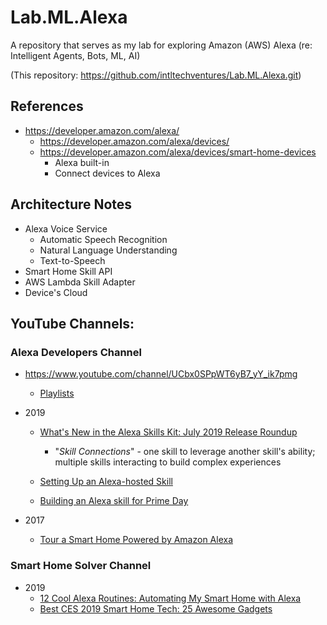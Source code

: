 # Lab.ML.Alexa
A repository that serves as my lab for exploring Amazon (AWS) Alexa (re: Intelligent Agents, Bots, ML, AI)    

(This repository: https://github.com/intltechventures/Lab.ML.Alexa.git)


## References
- https://developer.amazon.com/alexa/
  + https://developer.amazon.com/alexa/devices/
  + https://developer.amazon.com/alexa/devices/smart-home-devices
    * Alexa built-in
    * Connect devices to Alexa


## Architecture Notes
- Alexa Voice Service
  + Automatic Speech Recognition
  + Natural Language Understanding 
  + Text-to-Speech
- Smart Home Skill API
- AWS Lambda Skill Adapter 
- Device's Cloud





## YouTube Channels:

### Alexa Developers Channel
- https://www.youtube.com/channel/UCbx0SPpWT6yB7_yY_ik7pmg
  * [Playlists](https://www.youtube.com/channel/UCbx0SPpWT6yB7_yY_ik7pmg/playlists)

- 2019
  + [What's New in the Alexa Skills Kit: July 2019 Release Roundup](https://www.youtube.com/watch?v=BnVRTrX2rOM)
    * "*Skill Connections*" - one skill to leverage another skill's ability; multiple skills interacting to build complex experiences
  
  + [Setting Up an Alexa-hosted Skill](https://www.youtube.com/watch?v=2NcvI7wTXrU&list=PL2KJmkHeYQTNOm9GcLICKQfpZhhyWuiKJ)

  + [Building an Alexa skill for Prime Day](https://www.youtube.com/watch?v=wdGHev9xOd8&list=PL2KJmkHeYQTPoQuf-SKx-77nA7I2nFznt) 


- 2017 
  + [Tour a Smart Home Powered by Amazon Alexa](https://www.youtube.com/watch?v=KpZ-oY4tkz4)


### Smart Home Solver Channel
- 2019
  + [12 Cool Alexa Routines: Automating My Smart Home with Alexa](https://www.youtube.com/watch?v=QuByECkIXZs)
  + [Best CES 2019 Smart Home Tech: 25 Awesome Gadgets](https://www.youtube.com/watch?v=ZnfZYRrysDE)




